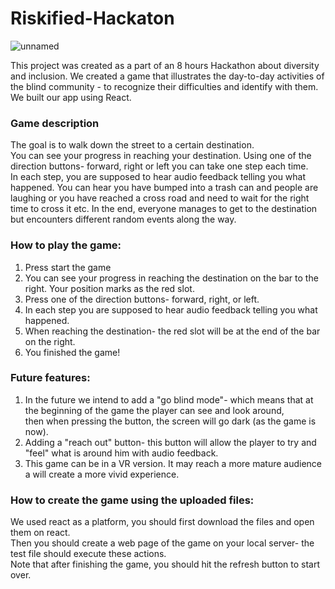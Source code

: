# Riskified-Hackaton
![unnamed](https://user-images.githubusercontent.com/103519609/179472331-75ec55a5-08cf-45ca-96bf-59a21ed93c44.png)

This project was created as a part of an 8 hours Hackathon about diversity and inclusion. 
We created a game that illustrates the day-to-day activities of the blind community - to recognize their difficulties and identify with them.
We built our app using React.


### Game description ###
The goal is to walk down the street to a certain destination. <br>
You can see your progress in reaching your destination. Using one of the direction buttons- forward, right or left you can take one step each time.<br>
In each step, you are supposed to hear audio feedback telling you what happened. You can hear you have bumped into a trash can and people are laughing or you have reached a cross road and need to wait for the right time to cross it etc. 
In the end, everyone manages to get to the destination but encounters different random events along the way.<br>


### How to play the game: ###
1. Press start the game
2. You can see your progress in reaching the destination on the bar to the right. Your position marks as the red slot.
3. Press one of the direction buttons- forward, right, or left.
4. In each step you are supposed to hear audio feedback telling you what happened.
5. When reaching the destination- the red slot will be at the end of the bar on the right.
6. You finished the game!

### Future features: ###
1. In the future we intend to add a "go blind mode"- which means that at the beginning of the game the player can see and look around,<br>
then when pressing the button, the screen will go dark (as the game is now).<br>
2. Adding a "reach out" button- this button will allow the player to try and "feel" what is around him with audio feedback.<br>
3. This game can be in a VR version. It may reach a more mature audience a will create a more vivid experience. <br>

### How to create the game using the uploaded files: ###
We used react as a platform, you should first download the files and open them on react.<br>
Then you should create a web page of the game on your local server- the test file should execute these actions.<br>
Note that after finishing the game, you should hit the refresh button to start over.<br>

